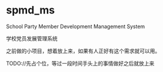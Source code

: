 # spmd_ms
School Party Member Development Management System

学校党员发展管理系统

之前做的小项目，想着放上来，如果有人正好有这个需求就可以用。

TODO://先占个位，等过一段时间手头上的事情做好之后就放上来
